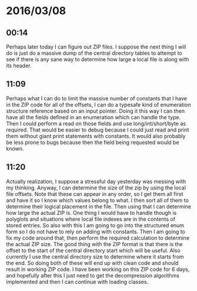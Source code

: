 # 2016/03/08

## 00:14

Perhaps later today I can figure out ZIP files. I suppose the next thing I will
do is just do a massive dump of the central directory tables to attempt to see
if there is any sane way to determine how large a local file is along with its
header.

## 11:09

Perhaps what I can do to limit the massive number of constants that I have in
the ZIP code for all of the offsets, I can do a typesafe kind of enumeration
structure reference based on an input pointer. Doing it this way I can then
have all the fields defined in an enumeration which can handle the type. Then
I could perform a read on those fields and use long/int/short/byte as required.
That would be easier to debug because I could just read and print them without
giant print statements with constants. It would also probably be less prone to
bugs because then the field being requested would be known.

## 11:20

Actually realization, I suppose a stressful day yesterday was messing with my
thinking. Anyway, I can determine the size of the zip by using the local file
offsets. Note that these can appear in any order, so I get them all first and
have it so I know which values belong to what. I then sort all of them to
determine their logical placement in the file. Then using that I can determine
how large the actual ZIP is. One thing I would have to handle though is
polyglots and situations where local file indexes are in the contents of
stored entries. So also with this I am going to go into the structured enum
form so I do not have to rely on adding with constants. Then I am going to fix
my code around that, then perform the required calculation to determine the
actual ZIP size. The good thing with the ZIP format is that there is the offset
to the start of the central directory start which will be useful. Also
currently I use the central directory size to determine where it starts from
the end. So doing both of these will end up with clean code and should result
in working ZIP code. I have been working on this ZIP code for 6 days, and
hopefully after this I just need to get the decompression algorithms
implemented and then I can continue with loading classes.

